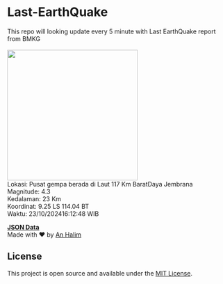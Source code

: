 # Last-EarthQuake
This repo will looking update every 5 minute with Last EarthQuake report from BMKG
<br>
<br>
<img src="https://static.bmkg.go.id/20241023161248.mmi.jpg" width="300"/>
<br>
Lokasi: Pusat gempa berada di Laut 117 Km BaratDaya Jembrana <br>
Magnitude: 4.3 <br>
Kedalaman: 23 Km <br>
Koordinat: 9.25 LS 114.04 BT <br>
Waktu: 23/10/202416:12:48 WIB <br>

<a href="./data/data.json">**JSON Data**</a>
<br>
Made with ❤️ by <a href="https://github.com/an-halim">An Halim</a>
## License

This project is open source and available under the [MIT License](LICENSE).

